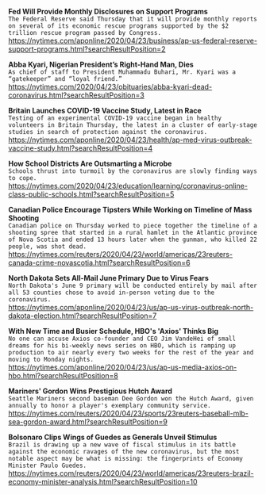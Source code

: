 **Fed Will Provide Monthly Disclosures on Support Programs**\
`The Federal Reserve said Thursday that it will provide monthly reports on several of its economic rescue programs supported by the $2 trillion rescue program passed by Congress.`\
https://nytimes.com/aponline/2020/04/23/business/ap-us-federal-reserve-support-programs.html?searchResultPosition=2

**Abba Kyari, Nigerian President’s Right-Hand Man, Dies**\
`As chief of staff to President Muhammadu Buhari, Mr. Kyari was a “gatekeeper” and “loyal friend.”`\
https://nytimes.com/2020/04/23/obituaries/abba-kyari-dead-coronavirus.html?searchResultPosition=3

**Britain Launches COVID-19 Vaccine Study, Latest in Race**\
`Testing of an experimental COVID-19 vaccine began in healthy volunteers in Britain Thursday, the latest in a cluster of early-stage studies in search of protection against the coronavirus. `\
https://nytimes.com/aponline/2020/04/23/health/ap-med-virus-outbreak-vaccine-study.html?searchResultPosition=4

**How School Districts Are Outsmarting a Microbe**\
`Schools thrust into turmoil by the coronavirus are slowly finding ways to cope.`\
https://nytimes.com/2020/04/23/education/learning/coronavirus-online-class-public-schools.html?searchResultPosition=5

**Canadian Police Encourage Tipsters While Working on Timeline of Mass Shooting**\
`Canadian police on Thursday worked to piece together the timeline of a shooting spree that started in a rural hamlet in the Atlantic province of Nova Scotia and ended 13 hours later when the gunman, who killed 22 people, was shot dead.`\
https://nytimes.com/reuters/2020/04/23/world/americas/23reuters-canada-crime-novascotia.html?searchResultPosition=6

**North Dakota Sets All-Mail June Primary Due to Virus Fears**\
`North Dakota's June 9 primary will be conducted entirely by mail after all 53 counties chose to avoid in-person voting due to the coronavirus.`\
https://nytimes.com/aponline/2020/04/23/us/ap-us-virus-outbreak-north-dakota-election.html?searchResultPosition=7

**With New Time and Busier Schedule, HBO's 'Axios' Thinks Big**\
`No one can accuse Axios co-founder and CEO Jim VandeHei of small dreams for his bi-weekly news series on HBO, which is ramping up production to air nearly every two weeks for the rest of the year and moving to Monday nights.`\
https://nytimes.com/aponline/2020/04/23/us/ap-us-media-axios-on-hbo.html?searchResultPosition=8

**Mariners' Gordon Wins Prestigious Hutch Award**\
`Seattle Mariners second baseman Dee Gordon won the Hutch Award, given annually to honor a player's exemplary community service.`\
https://nytimes.com/reuters/2020/04/23/sports/23reuters-baseball-mlb-sea-gordon-award.html?searchResultPosition=9

**Bolsonaro Clips Wings of Guedes as Generals Unveil Stimulus**\
`Brazil is drawing up a new wave of fiscal stimulus in its battle against the economic ravages of the new coronavirus, but the most notable aspect may be what is missing: the fingerprints of Economy Minister Paulo Guedes.`\
https://nytimes.com/reuters/2020/04/23/world/americas/23reuters-brazil-economy-minister-analysis.html?searchResultPosition=10

